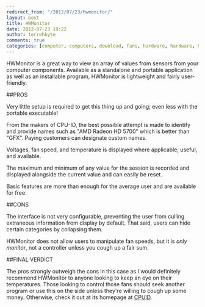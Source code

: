 ```yaml
---
redirect_from: "/2012/07/23/hwmonitor/"
layout: post
title: HWMonitor
date: 2012-07-23 19:22
author: terrehbyte
comments: true
categories: [computer, computers, download, fans, hardware, hardware, hwmonitor, software, software, temperature]
---
```


HWMonitor is a great way to view an array of values from sensors from your computer components. Available as a standalone and portable application as well as an installable program, HWMonitor is lightweight and fairly user-friendly.  

##PROS

Very little setup is required to get this thing up and going; even less with the portable executable!  

From the makers of CPU-ID, the best possible attempt is made to identify and provide names such as "AMD Radeon HD 5700" which is better than "GFX". Paying customers can designate custom names.  

Voltages, fan speed, and temperature is displayed where applicable, useful, and available.  

The maximum and minimum of any value for the session is recorded and displayed alongside the current value and can easily be reset.  

Basic features are more than enough for the average user and are available for free.  

##CONS

The interface is not very configurable, preventing the user from culling extraneous information from display by default. That said, users can hide certain categories by collapsing them.  

HWMonitor does not allow users to manipulate fan speeds, but it is *only monitor*, not a controller unless you cough up a fair sum.  

##FINAL VERDICT

The pros strongly outweigh the cons in this case as I would definitely recommend HWMonitor to anyone looking to keep an eye on their temperatures. Those looking to control those fans should seek another program or use this on the side unless they're willing to cough up some money. Otherwise, check it out at its homepage at [CPUID](http://www.cpuid.com/softwares/hwmonitor.html).  
